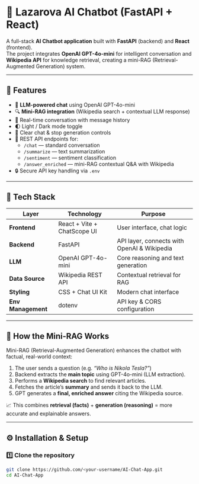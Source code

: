 # 🤖 Lazarova AI Chatbot  (FastAPI + React)

A full-stack **AI Chatbot application** built with **FastAPI** (backend) and **React** (frontend).  
The project integrates **OpenAI GPT-4o-mini** for intelligent conversation and **Wikipedia API** for knowledge retrieval, creating a mini-RAG (Retrieval-Augmented Generation) system.

---

## 🌟 Features

- 🧠 **LLM-powered chat** using OpenAI GPT-4o-mini  
- 🔍 **Mini-RAG integration** (Wikipedia search + contextual LLM response)  
- 💬 Real-time conversation with message history  
- 🌓 Light / Dark mode toggle  
- 🧹 Clear chat & stop generation controls  
- 📑 REST API endpoints for:
  - `/chat` — standard conversation
  - `/summarize` — text summarization
  - `/sentiment` — sentiment classification
  - `/answer_enriched` — mini-RAG contextual Q&A with Wikipedia
- 🔒 Secure API key handling via `.env`

---

## 🧩 Tech Stack

| Layer | Technology | Purpose |
|--------|-------------|----------|
| **Frontend** | React + Vite + ChatScope UI | User interface, chat logic |
| **Backend** | FastAPI | API layer, connects with OpenAI & Wikipedia |
| **LLM** | OpenAI GPT-4o-mini | Core reasoning and text generation |
| **Data Source** | Wikipedia REST API | Contextual retrieval for RAG |
| **Styling** | CSS + Chat UI Kit | Modern chat interface |
| **Env Management** | dotenv | API key & CORS configuration |

---

## 🧠 How the Mini-RAG Works

Mini-RAG (Retrieval-Augmented Generation) enhances the chatbot with factual, real-world context:

1. The user sends a question (e.g. *“Who is Nikola Tesla?”*)  
2. Backend extracts the **main topic** using GPT-4o-mini (LLM extraction).  
3. Performs a **Wikipedia search** to find relevant articles.  
4. Fetches the article’s **summary** and sends it back to the LLM.  
5. GPT generates a **final, enriched answer** citing the Wikipedia source.

📈 This combines **retrieval (facts)** + **generation (reasoning)** = more accurate and explainable answers.


---


## ⚙️ Installation & Setup

### 1️⃣ Clone the repository
```bash
git clone https://github.com/<your-username/AI-Chat-App.git
cd AI-Chat-App



